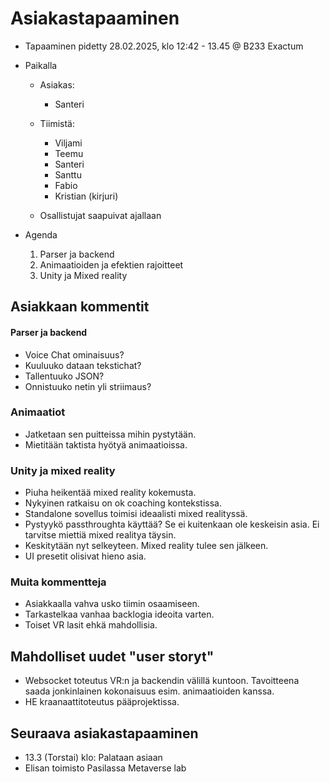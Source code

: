 # Asiakastapaaminen

- Tapaaminen pidetty 28.02.2025, klo 12:42 - 13.45 @ B233 Exactum

- Paikalla
  - Asiakas:
    - Santeri

  - Tiimistä:
    - Viljami
    - Teemu
    - Santeri
    - Santtu
    - Fabio
    - Kristian (kirjuri)

  - Osallistujat saapuivat ajallaan

- Agenda
  1. Parser ja backend
  2. Animaatioiden ja efektien rajoitteet
  3. Unity ja Mixed reality


## Asiakkaan kommentit

#### Parser ja backend
- Voice Chat ominaisuus?
- Kuuluuko dataan tekstichat?
- Tallentuuko JSON?
- Onnistuuko netin yli striimaus?

### Animaatiot
- Jatketaan sen puitteissa mihin pystytään.
- Mietitään taktista hyötyä animaatioissa.

### Unity ja mixed reality
- Piuha heikentää mixed reality kokemusta. 
- Nykyinen ratkaisu on ok coaching kontekstissa.
- Standalone sovellus toimisi ideaalisti mixed realityssä.
- Pystyykö passthroughta käyttää? Se ei kuitenkaan ole keskeisin asia. Ei tarvitse miettiä mixed realitya täysin.
- Keskitytään nyt selkeyteen. Mixed reality tulee sen jälkeen.
- UI presetit olisivat hieno asia.

### Muita kommentteja 
- Asiakkaalla vahva usko tiimin osaamiseen.
- Tarkastelkaa vanhaa backlogia ideoita varten.
- Toiset VR lasit ehkä mahdollisia.

## Mahdolliset uudet "user storyt"
- Websocket toteutus VR:n ja backendin välillä kuntoon. Tavoitteena saada jonkinlainen kokonaisuus esim. animaatioiden kanssa.
- HE kraanaattitoteutus pääprojektissa.

## Seuraava asiakastapaaminen
- 13.3 (Torstai) klo: Palataan asiaan
- Elisan toimisto Pasilassa Metaverse lab



